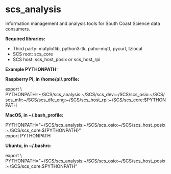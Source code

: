 # scs_analysis
Information management and analysis tools for South Coast Science data consumers.

**Required libraries:** 

* Third party: matplotlib, python3-tk, paho-mqtt, pycurl, tzlocal
* SCS root: scs_core
* SCS host: scs_host_posix or scs_host_rpi


**Example PYTHONPATH:**

**Raspberry Pi, in /home/pi/.profile:**

export \\
PYTHONPATH=\~/SCS/scs_analysis:\~/SCS/scs_dev:\~/SCS/scs_osio:\~/SCS/scs_mfr:\~/SCS/scs_dfe_eng:\~/SCS/scs_host_rpi:\~/SCS/scs_core:$PYTHONPATH


**MacOS, in ~/.bash_profile:**

PYTHONPATH="\~/SCS/scs_analysis:\~/SCS/scs_osio:\~/SCS/scs_host_posix:\~/SCS/scs_core:${PYTHONPATH}" \
export PYTHONPATH


**Ubuntu, in ~/.bashrc:**

export \\
PYTHONPATH="\~/SCS/scs_analysis:\~/SCS/scs_osio:\~/SCS/scs_host_posix:\~/SCS/scs_core:$PYTHONPATH"
